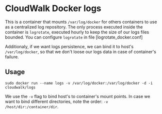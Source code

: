# CloudWalk Docker logs

This is a container that mounts `/var/log/docker` for others containers to use as a centralized log repository. The only process executed inside the container is `logrotate`, executed hourly to keep the size of our logs files bounded. You can configure `logrotate` in file [logrotate_docker.conf]

Additionaly, if we want logs persistence, we can bind it to host's `/var/log/docker`, so that we don't loose our logs data in case of container's failure.

## Usage

```
sudo docker run --name logs -v /var/log/docker:/var/log/docker -d -i cloudwalk/logs
```

We use the `-v` flag to bind host's to container's mount points. In case we want to bind different directories, note the order: `-v /host/dir:/container/dir`.

[logrotate_docker]:logrotate_docker.conf